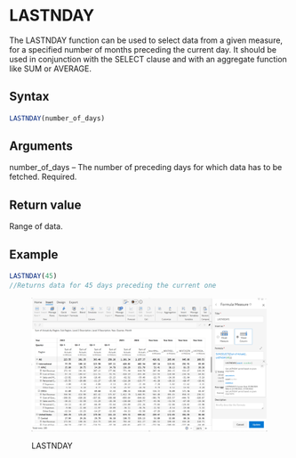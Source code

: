 # LASTNDAY

The LASTNDAY function can be used to select data from a given measure, for a specified number of months preceding the current day. It should be used in conjunction with the SELECT clause and with an aggregate function like SUM or AVERAGE.&#x20;

## Syntax

```javascript
LASTNDAY(number_of_days)
```

## Arguments

number\_of\_days – The number of preceding days for which data has to be fetched. Required.

## Return value

Range of data.

## Example

```javascript
LASTNDAY(45) 
//Returns data for 45 days preceding the current one
```

<figure><img src="../../.gitbook/assets/image (1) (1) (1) (1) (1) (1) (1) (1) (1) (1) (1) (1) (1) (1) (1) (1) (1) (1) (1) (1) (1) (1) (1) (1) (1) (1) (1) (1) (1) (1) (1) (1) (1) (1) (1) (1) (1) (1) (1) (1) (1) (1) (1) (1) (1) (1) (1) (1) (1) (1) (1) (1) (1) (1) (1) (1) (1) (1) (1) (1) ( (5).png" alt=""><figcaption><p>LASTNDAY</p></figcaption></figure>
